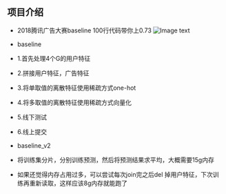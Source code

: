 ## 项目介绍

- 2018腾讯广告大赛baseline 100行代码带你上0.73
![Image text](https://github.com/YouChouNoBB/2018-tencent-ad-competition-baseline/blob/master/pic/leadboard.jpg)

- baseline
- 1.首先处理4个G的用户特征
- 2.拼接用户特征，广告特征
- 3.将单取值的离散特征使用稀疏方式one-hot
- 4.将多取值的离散特征使用稀疏方式向量化
- 5.线下测试
- 6.线上提交

- baseline_v2
- 将训练集分片，分别训练预测，然后将预测结果求平均，大概需要15g内存
- 如果还觉得内存占用过多，可以尝试每次join完之后del 掉用户特征，下次训练再重新读取，这样应该8g内存就能跑了